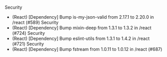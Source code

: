Security
- (React) [Dependency] Bump is-my-json-valid from 2.17.1 to 2.20.0 in /react (#589)
Security
- (React) [Dependency] Bump mixin-deep from 1.3.1 to 1.3.2 in /react (#724)
Security
- (React) [Dependency] Bump eslint-utils from 1.3.1 to 1.4.2 in /react (#721)
Security
- (React) [Dependency] Bump fstream from 1.0.11 to 1.0.12 in /react (#687)
